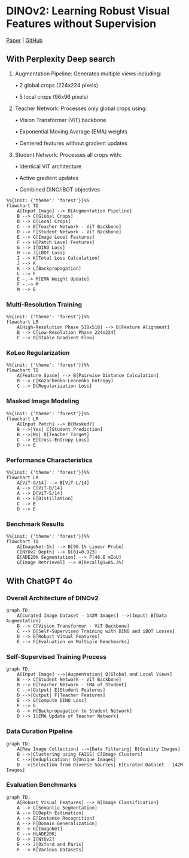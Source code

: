 # DINOv2: Learning Robust Visual Features without Supervision
[Paper](https://arxiv.org/abs/2304.07193) | [GitHub](https://github.com/facebookresearch/dinov2)

## With Perplexity Deep search

1.	Augmentation Pipeline: Generates multiple views including:

	•	2 global crops (224x224 pixels)

	•	5 local crops (96x96 pixels)
2. Teacher Network: Processes only global crops using:

	•	Vision Transformer (ViT) backbone

	•	Exponential Moving Average (EMA) weights

	•	Centered features without gradient updates

3. Student Network: Processes all crops with:

	•	Identical ViT architecture

	•	Active gradient updates

	•	Combined DINO/iBOT objectives

```mermaid
%%{init: {'theme': 'forest'}}%%
flowchart TD
    A[Input Image] --> B[Augmentation Pipeline]
    B --> C[Global Crops]
    B --> D[Local Crops]
    C --> E[Teacher Network - ViT Backbone]
    D --> F[Student Network - ViT Backbone]
    E --> G[Image Level Features]
    F --> H[Patch Level Features]
    G --> I[DINO Loss]
    H --> J[iBOT Loss]
    I --> K[Total Loss Calculation]
    J --> K
    K --> L[Backpropagation]
    L --> F
    E -.-> M[EMA Weight Update]
    F -.-> M
    M --> E
```

### Multi-Resolution Training
```mermaid
%%{init: {'theme': 'forest'}}%%
flowchart LR
    A[High-Resolution Phase 518x518] --> B[Feature Alignment]
    B --> C[Low-Resolution Phase 224x224]
    C --> D[Stable Gradient Flow]

```
### KoLeo Regularization
```mermaid
%%{init: {'theme': 'forest'}}%%
flowchart TD
    A[Feature Space] --> B[Pairwise Distance Calculation]
    B --> C[Kozachenko-Leonenko Entropy]
    C --> D[Regularization Loss]
```

### Masked Image Modeling
```mermaid
%%{init: {'theme': 'forest'}}%%
flowchart LR
    A[Input Patch] --> B{Masked?}
    B -->|Yes| C[Student Prediction]
    B -->|No| D[Teacher Target]
    C --> E[Cross-Entropy Loss]
    D --> E
```


### Performance Characteristics
```mermaid
%%{init: {'theme': 'forest'}}%%
flowchart LR
    A[ViT-G/14] --> B[ViT-L/14]
    A --> C[ViT-B/14] 
    A --> D[ViT-S/14]
    B --> E[Distillation]
    C --> E
    D --> E
```

### Benchmark Results

```mermaid
%%{init: {'theme': 'forest'}}%%
flowchart TD
    A[ImageNet-1k] --> B[90.1% Linear Probe]
    C[NYUv2 Depth] --> D[δ1=0.923]
    E[ADE20K Segmentation] --> F[48.6 mIoU]
    G[Image Retrieval] --> H[Recall@1=85.3%]
```

## With ChatGPT 4o

### Overall Architecture of DINOv2

```mermaid
graph TD;
    A[Curated Image Dataset - 142M Images] -->|Input| B[Data Augmentation]
    B --> C[Vision Transformer - ViT Backbone]
    C --> D[Self-Supervised Training with DINO and iBOT Losses]
    D --> E[Robust Visual Features]
    E --> F[Evaluation on Multiple Benchmarks]
````
### Self-Supervised Training Process

```mermaid
graph TD;
    A[Input Image] -->|Augmentation| B[Global and Local Views]
    B --> C[Student Network - ViT Backbone]
    B --> D[Teacher Network - EMA of Student]
    C -->|Output| E[Student Features]
    D -->|Output| F[Teacher Features]
    E --> G[Compute DINO Loss]
    F --> G
    G --> H[Backpropagation to Student Network]
    D --> I[EMA Update of Teacher Network]
```

### Data Curation Pipeline
```mermaid
graph TD;
    A[Raw Image Collection] -->|Data Filtering| B[Quality Images]
    B -->|Clustering using FAISS| C[Image Clusters]
    C -->|Deduplication| D[Unique Images]
    D -->|Selection from Diverse Sources| E[Curated Dataset - 142M Images]

```

### Evaluation Benchmarks
```mermaid
graph TD;
    A[Robust Visual Features] --> B[Image Classification]
    A --> C[Semantic Segmentation]
    A --> D[Depth Estimation]
    A --> E[Instance Recognition]
    A --> F[Domain Generalization]
    B --> G[ImageNet]
    C --> H[ADE20K]
    D --> I[NYUv2]
    E --> J[Oxford and Paris]
    F --> K[Various Datasets]
```